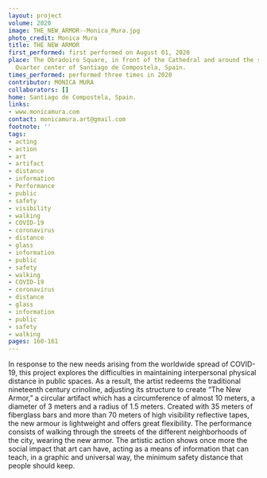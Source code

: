```yaml
---
layout: project
volume: 2020
image: THE_NEW_ARMOR--Monica_Mura.jpg
photo_credit: Monica Mura
title: THE NEW ARMOR
first_performed: first performed on August 01, 2020
place: The Obradoiro Square, in front of the Cathedral and around the streets of Historic
  Quarter center of Santiago de Compostela, Spain.
times_performed: performed three times in 2020
contributor: MONICA MURA
collaborators: []
home: Santiago de Compostela, Spain.
links:
- www.monicamura.com
contact: monicamura.art@gmail.com
footnote: ''
tags:
- acting
- action
- art
- artifact
- distance
- information
- Performance
- public
- safety
- visibility
- walking
- COVID-19
- coronavirus
- distance
- glass
- information
- public
- safety
- walking
- COVID-19
- coronavirus
- distance
- glass
- information
- public
- safety
- walking
pages: 160-161
---
```


In response to the new needs arising from the worldwide spread of COVID-19, this project explores the difficulties in maintaining interpersonal physical distance in public spaces. As a result, the artist redeems the traditional nineteenth century crinoline, adjusting its structure to create “The New Armor,” a circular artifact which has a circumference of almost 10 meters, a diameter of 3 meters and a radius of 1.5 meters. Created with 35 meters of fiberglass bars and more than 70 meters of high visibility reflective tapes, the new armour is lightweight and offers great flexibility. The performance consists of walking through the streets of the different neighborhoods of the city, wearing the new armor. The artistic action shows once more the social impact that art can have, acting as a means of information that can teach, in a graphic and universal way, the minimum safety distance that people should keep.